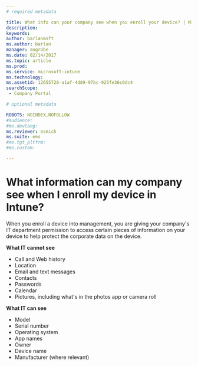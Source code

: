 ```yaml
---
# required metadata

title: What info can your company see when you enroll your device? | Microsoft Docs
description:
keywords:
author: barlanmsft
ms.author: barlan
manager: angrobe
ms.date: 02/14/2017
ms.topic: article
ms.prod:
ms.service: microsoft-intune
ms.technology:
ms.assetid: 12655728-a1af-4d89-97bc-925fe36c0dc4
searchScope:
 - Company Portal

# optional metadata

ROBOTS: NOINDEX,NOFOLLOW
#audience:
#ms.devlang:
ms.reviewer: esmich
ms.suite: ems
#ms.tgt_pltfrm:
#ms.custom:

---
```



# What information can my company see when I enroll my device in Intune? 

When you enroll a device into management, you are giving your company's IT department permission to access certain pieces of information on your device to help protect the corporate data on the device.

**What IT cannot see**

- Call and Web history
-	Location
- Email and text messages
- Contacts
-	Passwords
- Calendar
- Pictures, including what's in the photos app or camera roll

**What IT can see**

-   Model
-   Serial number
-   Operating system
-   App names
-   Owner
-   Device name
-   Manufacturer (where relevant)
